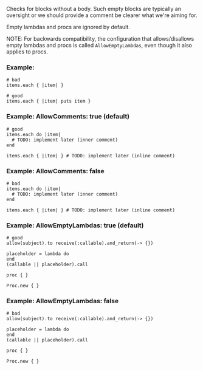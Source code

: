 Checks for blocks without a body.
Such empty blocks are typically an oversight or we should provide a comment
be clearer what we're aiming for.

Empty lambdas and procs are ignored by default.

NOTE: For backwards compatibility, the configuration that allows/disallows
empty lambdas and procs is called `AllowEmptyLambdas`, even though it also
applies to procs.

### Example:
    # bad
    items.each { |item| }

    # good
    items.each { |item| puts item }

### Example: AllowComments: true (default)
    # good
    items.each do |item|
      # TODO: implement later (inner comment)
    end

    items.each { |item| } # TODO: implement later (inline comment)

### Example: AllowComments: false
    # bad
    items.each do |item|
      # TODO: implement later (inner comment)
    end

    items.each { |item| } # TODO: implement later (inline comment)

### Example: AllowEmptyLambdas: true (default)
    # good
    allow(subject).to receive(:callable).and_return(-> {})

    placeholder = lambda do
    end
    (callable || placeholder).call

    proc { }

    Proc.new { }

### Example: AllowEmptyLambdas: false
    # bad
    allow(subject).to receive(:callable).and_return(-> {})

    placeholder = lambda do
    end
    (callable || placeholder).call

    proc { }

    Proc.new { }
